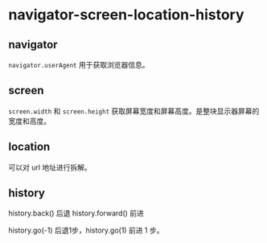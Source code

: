 # navigator-screen-location-history

## navigator

`navigator.userAgent` 用于获取浏览器信息。

## screen

`screen.width` 和 `screen.height` 获取屏幕宽度和屏幕高度。是整块显示器屏幕的宽度和高度。

## location

可以对 url 地址进行拆解。

## history

history.back() 后退
history.forward() 前进

history.go(-1) 后退1步，history.go(1) 前进 1 步。